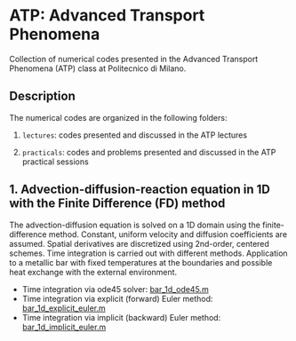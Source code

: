# ATP: Advanced Transport Phenomena
Collection of numerical codes presented in the Advanced Transport Phenomena (ATP) class at Politecnico di Milano.

Description
-----------
The numerical codes are organized in the following folders:

1. `lectures`: codes presented and discussed in the ATP lectures

2. `practicals`: codes and problems presented and discussed in the ATP practical sessions


## 1. Advection-diffusion-reaction equation in 1D with the Finite Difference (FD) method
The advection-diffusion equation is solved on a 1D domain using the finite-difference method. Constant, uniform velocity and diffusion coefficients are assumed. Spatial derivatives are discretized using 2nd-order, centered schemes. Time integration is carried out with different methods. Application to a metallic bar with fixed temperatures at the boundaries and possible heat exchange with the external environment.
* Time integration via ode45 solver: [bar_1d_ode45.m](lectures/FDM1D/bar_1d_ode45.m)
* Time integration via explicit (forward) Euler method: [bar_1d_explicit_euler.m](lectures/FDM1D/bar_1d_explicit_euler.m)
* Time integration via implicit (backward) Euler method: [bar_1d_implicit_euler.m](lectures/FDM1D/bar_1d_implicit_euler.m)
